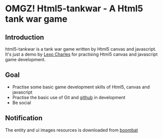 OMGZ! Html5-tankwar - A Html5 tank war game
=======================================

Introduction
------------

html5-tankwar is a tank war game written by Html5 canvas and javascript. It's just a demo by [Lexo Charles](http://sixpoint.me) for practising Html5 canvas and javascript game development.

Goal
----

- Practise some basic game development skills of Html5, canvas and javascript
- Practise the basic use of Git and [github](https://github.com) in development
- Be social

Notification
------------

The entity and ui images resources is downloaded from [boombat](http://code.google.com/p/boombat/)
